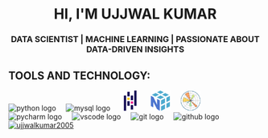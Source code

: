 <h1 align="center">HI, I'M UJJWAL KUMAR</h1>
<h3 align="center">DATA SCIENTIST | MACHINE LEARNING | PASSIONATE ABOUT DATA-DRIVEN INSIGHTS</h3>



## TOOLS AND TECHNOLOGY:
<div align="left">
  <img src="https://cdn.jsdelivr.net/gh/devicons/devicon/icons/python/python-original.svg" height="40" alt="python logo"  />
  <img width="12" />
  <img src="https://cdn.jsdelivr.net/gh/devicons/devicon/icons/mysql/mysql-original.svg" height="40" alt="mysql logo"  />
  <img width="12" />
  <img src="https://raw.githubusercontent.com/devicons/devicon/master/icons/pandas/pandas-original.svg" height="40"  alt="pandas"/>
  <img width="12" />
  <img src="https://raw.githubusercontent.com/devicons/devicon/master/icons/numpy/numpy-original.svg" height="40" alt="numpy"/>
  <img width="12" />
  <img src="https://raw.githubusercontent.com/devicons/devicon/master/icons/matplotlib/matplotlib-original.svg" height="40"  alt="matplotlib"/>
  <img width="12" />
  <img src="https://cdn.jsdelivr.net/gh/devicons/devicon/icons/pycharm/pycharm-original.svg" height="40" alt="pycharm logo"  />
  <img width="12" />
  <img src="https://cdn.jsdelivr.net/gh/devicons/devicon/icons/vscode/vscode-original.svg" height="40" alt="vscode logo"  />
  <img width="12" />
  <img src="https://cdn.jsdelivr.net/gh/devicons/devicon/icons/git/git-original.svg" height="40" alt="git logo"  />
  <img width="12" />  
  <img src="https://skillicons.dev/icons?i=github" height="40" alt="github logo"  />
  <img width="12" />
  <a href="https://linkedin.com/in/ujjwalkumar2005" target="blank"><img src="https://raw.githubusercontent.com/rahuldkjain/github-profile-readme-generator/master/src/images/icons/Social/linked-in-alt.svg" alt="ujjwalkumar2005" height="30" width="40" /></a>
  <img width="12" />
</div>
